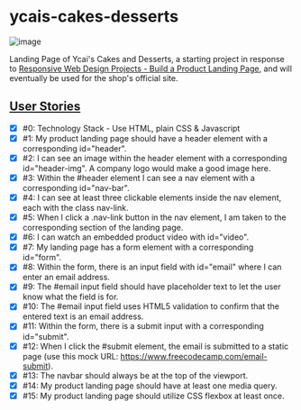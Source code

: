 # ycais-cakes-desserts

![image](https://user-images.githubusercontent.com/22828458/100351226-138f9700-3026-11eb-8914-533b70e0a54c.png)

Landing Page of Ycai's Cakes and Desserts, a starting project in response to [Responsive Web Design Projects - Build a Product Landing Page](https://www.freecodecamp.org/learn/responsive-web-design/responsive-web-design-projects/build-a-product-landing-page), and will eventually be used for the shop's official site.

## [User Stories](https://github.com/agnes-nuguid/ycais-cakes-desserts/issues/1)

- [x] #0: Technology Stack - Use HTML, plain CSS & Javascript
- [x] #1: My product landing page should have a header element with a corresponding id="header".
- [x] #2: I can see an image within the header element with a corresponding id="header-img". A company logo would make a good image here.
- [x] #3: Within the #header element I can see a nav element with a corresponding id="nav-bar".
- [x] #4: I can see at least three clickable elements inside the nav element, each with the class nav-link.
- [x] #5: When I click a .nav-link button in the nav element, I am taken to the corresponding section of the landing page.
- [x] #6: I can watch an embedded product video with id="video".
- [x] #7: My landing page has a form element with a corresponding id="form".
- [x] #8: Within the form, there is an input field with id="email" where I can enter an email address.
- [x] #9: The #email input field should have placeholder text to let the user know what the field is for.
- [x] #10: The #email input field uses HTML5 validation to confirm that the entered text is an email address.
- [x] #11: Within the form, there is a submit input with a corresponding id="submit".
- [x] #12: When I click the #submit element, the email is submitted to a static page (use this mock URL: https://www.freecodecamp.com/email-submit).
- [x] #13: The navbar should always be at the top of the viewport.
- [x] #14: My product landing page should have at least one media query.
- [x] #15: My product landing page should utilize CSS flexbox at least once.
